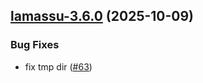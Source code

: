 
<a name="lamassu-3.6.0"></a>
## [lamassu-3.6.0](https://github.com/lamassuiot/lamassu-helm/compare/lamassu-3.5.2...lamassu-3.6.0) (2025-10-09)

### Bug Fixes

* fix tmp dir ([#63](https://github.com/lamassuiot/lamassu-helm/issues/63))

